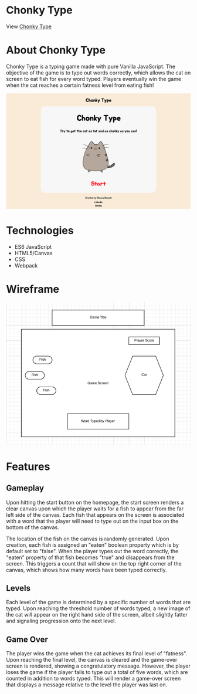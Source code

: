 # Chonky Type

View <a href='https://sheavadanesh.github.io/chonky-type/'>Chonky Type</a>

# About Chonky Type

Chonky Type is a typing game made with pure Vanilla JavaScript. The objective of the game is to type out words correctly, which allows the cat on screen to eat fish for every word typed. Players eventually win the game when the cat reaches a certain fatness level from eating fish!

<img src='./public/images/homepage.png'>

# Technologies

* ES6 JavaScript
* HTML5/Canvas
* CSS
* Webpack

# Wireframe

<img src='./public/images/ct_wireframe.png'>

# Features

## Gameplay

Upon hitting the start button on the homepage, the start screen renders a clear canvas upon which the player waits for a fish to appear from the far left side of the canvas. Each fish that appears on the screen is associated with a word that the player will need to type out on the input box on the bottom of the canvas. 

The location of the fish on the canvas is randomly generated. Upon creation, each fish is assigned an "eaten" boolean property which is by default set to "false". When the player types out the word correctly, the "eaten" property of that fish becomes "true" and disappears from the screen. This triggers a count that will show on the top right corner of the canvas, which shows how many words have been typed correctly. 

## Levels

Each level of the game is determined by a specific number of words that are typed. Upon reaching the threshold number of words typed, a new image of the cat will appear on the right hand side of the screen, albeit slightly fatter and signaling progression onto the next level.

## Game Over

The player wins the game when the cat achieves its final level of "fatness". Upon reaching the final level, the canvas is cleared and the game-over screen is rendered, showing a congratulatory message. However, the player loses the game if the player fails to type out a total of five words, which are counted in addition to words typed. This will render a game-over screen that displays a message relative to the level the player was last on.

